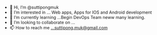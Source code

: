- 👋 Hi, I’m @suttipongmuk
- 👀 I’m interested in ... Web apps, Apps for IOS and Android development
- 🌱 I’m currently learning ...Begin DevOps Team neww many learning.
- 💞️ I’m looking to collaborate on ...
- 📫 How to reach me ...suttipong.muk@gmail.com

<!---
suttipongmuk/suttipongmuk is a ✨ special ✨ repository because its `README.md` (this file) appears on your GitHub profile.
You can click the Preview link to take a look at your changes.
--->
